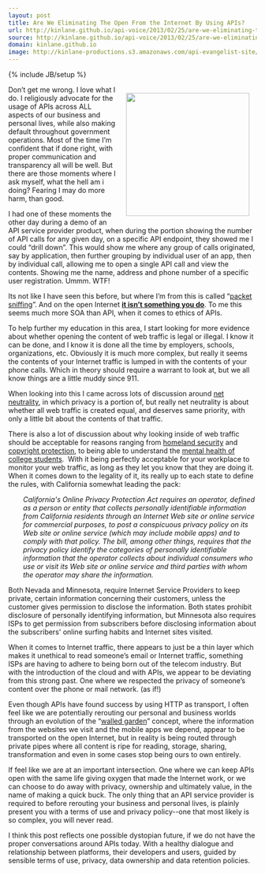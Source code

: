 ```yaml
---
layout: post
title: Are We Eliminating The Open From the Internet By Using APIs?
url: http://kinlane.github.io/api-voice/2013/02/25/are-we-eliminating-the-open-from-the-internet-by-using-apis/
source: http://kinlane.github.io/api-voice/2013/02/25/are-we-eliminating-the-open-from-the-internet-by-using-apis/
domain: kinlane.github.io
image: http://kinlane-productions.s3.amazonaws.com/api-evangelist-site/blog/sorry-we-are-closed.jpeg
---
```

{% include JB/setup %}<p><p><img style="padding: 15px;" src="https://s3.amazonaws.com/kinlane-productions/sorry-we-are-closed.jpeg" alt="" width="250" align="right" /></p>
<p>Don&rsquo;t get me wrong.  I love what I do.  I religiously advocate for the usage of APIs across ALL aspects of our business and personal lives, while also making default throughout government operations.  Most of the time I&rsquo;m confident that if done right, with proper communication and transparency all will be well.  But there are those moments where I ask myself, what the hell am i doing?  Fearing I may do more harm, than good.</p>
<p>I had one of these moments the other day during a demo of an API service provider product, when during the portion showing the number of API calls for any given day, on a specific API endpoint, they showed me I could &ldquo;drill down&rdquo;.  This would show me where any group of calls originated, say by application, then further grouping by individual user of an app, then by individual call, allowing me to open a single API call and view the contents.  Showing me the name, address and phone number of a specific user registration. Ummm. WTF!</p>
<p>Its not like I have seen this before, but where I&rsquo;m from this is called &ldquo;<a href="http://en.wikipedia.org/wiki/Packet_analyzer">packet sniffing</a>&rdquo;.  And on the open Internet <strong><span style="text-decoration: underline;">it isn&rsquo;t something you do</span></strong>.  To me this seems much more SOA than API, when it comes to ethics of APIs.</p>
<p>To help further my education in this area, I start looking for more evidence about whether opening the content of web traffic is legal or illegal.  I know it can be done, and I know it is done all the time by employers, schools, organizations, etc.  Obviously it is much more complex, but really it seems the contents of your Internet traffic is lumped in with the contents of your phone calls.  Which in theory should require a warrant to look at, but we all know things are a little muddy since 911.</p>
<p>When looking into this I came across lots of discussion around <a title="net neutrality" href="http://en.wikipedia.org/wiki/Net_neutrality">net neutrality</a>, in which privacy is a portion of, but really net neutrality is about whether all web traffic is created equal, and deserves same priority, with only a little bit about the contents of that traffic.</p>
<p>There is also a lot of discussion about why looking inside of web traffic should be acceptable for reasons ranging from <a href="http://news.cnet.com/8301-13578_3-10463665-38.html">homeland security</a> and <a href="http://www.cnn.com/2012/07/06/opinion/rushkoff-online-monitoring">copyright protection</a>, to being able to understand the <a href="http://www.nytimes.com/2012/06/17/opinion/sunday/how-depressed-people-use-the-internet.html?_r=0">mental health of college students</a>. &nbsp;With it being perfectly acceptable for your workplace to monitor your web traffic, as long as they let you know that they are doing it. When it comes down to the legality of it, its really up to each state to define the rules, with California somewhat leading the pack:</p>
<p style="padding-left: 30px;"><em>California's Online Privacy Protection Act requires an operator, defined as a person or entity that collects personally identifiable information from California residents through an Internet Web site or online service for commercial purposes, to post a conspicuous privacy policy on its Web site or online service (which may include mobile apps) and to comply with that policy. The bill, among other things, requires that the privacy policy identify the categories of personally identifiable information that the operator collects about individual consumers who use or visit its Web site or online service and third parties with whom the operator may share the information.</em></p>
<p>Both Nevada and Minnesota, require Internet Service Providers to keep private, certain information concerning their customers, unless the customer gives permission to disclose the information. Both states prohibit disclosure of personally identifying information, but Minnesota also requires ISPs to get permission from subscribers before disclosing information about the subscribers' online surfing habits and Internet sites visited.</p>
<p>When it comes to Internet traffic, there appears to just be a thin layer which makes it unethical to read someone&rsquo;s email or Internet traffic, something ISPs are having to adhere to being born out of the telecom industry.  But with the introduction of the cloud and with APIs, we appear to be deviating from this strong past.  One where we respected the privacy of someone&rsquo;s content over the phone or mail network. (as if!)</p>
<p>Even though APIs have found success by using HTTP as transport, I often feel like we are potentially rerouting our personal and business worlds through an evolution of the &ldquo;<a href="http://www.webopedia.com/TERM/W/walled_garden.html">walled garden</a>&rdquo; concept, where the information from the websites we visit and the mobile apps we depend, appear to be transported on the open Internet, but in reality is being routed through private pipes where all content is ripe for reading, storage, sharing, transformation and even in some cases stop being ours to own entirely.</p>
<p>If feel like we are at an important intersection.  One where we can keep APIs open with the same life giving oxygen that made the Internet work, or we can choose to do away with privacy, ownership and ultimately value, in the name of making a quick buck.  The only thing that an API service provider is required to before rerouting your business and personal lives, is plainly present you with a terms of use and privacy policy--one that most likely is so complex, you will never read.</p>
<p>I think this post reflects one possible dystopian future, if we do not have the proper conversations around APIs today. With a healthy dialogue and relationship between platforms, their developers and users, guided by sensible terms of use, privacy, data ownership and data retention policies.</p></p>
